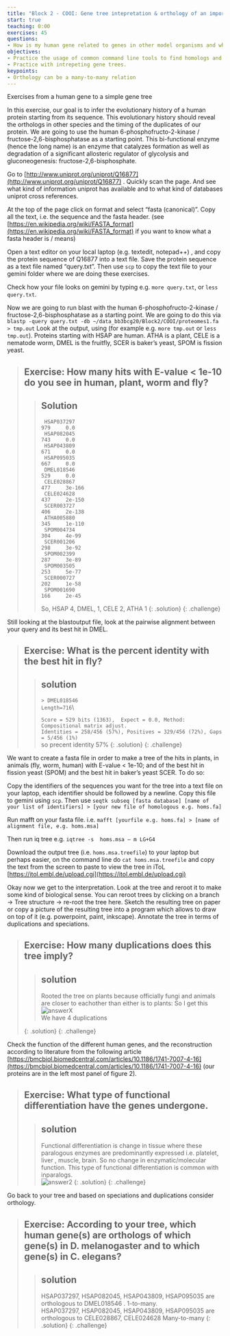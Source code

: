 ```yaml
---
title: "Block 2 - COOI: Gene tree intepretation & orthology of an important metabolic enzyme"
start: true
teaching: 0:00
exercises: 45
questions:
- How is my human gene related to genes in other model organisms and what does this tell me about orthologs 
objectives:
- Practice the usage of common command line tools to find homologs and build gene trees.
- Practice with intrepeting gene trees. 
keypoints:
- Orthology can be a many-to-many relation 
---
```


Exercises from a human gene to a simple gene tree

In this exercise, our goal is to infer the evolutionary history of a human protein starting from its sequence. This evolutionary history should reveal the orthologs in other species and the timing of the duplicates of our protein. We are going to use the human 6-phosphofructo-2-kinase / fructose-2,6-bisphosphatase as a starting point. This bi-functional enzyme (hence the long name) is an enzyme that catalyzes formation as well as degradation of a significant allosteric regulator of glycolysis and gluconeogenesis:  fructose-2,6-bisphosphate. 
          
Go to  [http://www.uniprot.org/uniprot/Q16877](http://www.uniprot.org/uniprot/Q16877) . Quickly scan the page. And see what kind of information uniprot has available and to what kind of databases uniprot cross references. 

At the top of the page click on format and select “fasta (canonical)”. Copy all the text, i.e. the sequence and the fasta header. (see [https://en.wikipedia.org/wiki/FASTA_format](https://en.wikipedia.org/wiki/FASTA_format) if you want to know what a fasta header is / means)

Open a text editor on your local laptop (e.g. textedit, notepad++) , and copy the protein sequence of Q16877 into a text file. Save the protein sequence as a text file named “query.txt”. Then use `scp` to copy the text file to your gemini folder where we are doing these exercises.

Check how your file looks on gemini by typing e.g. `more query.txt`, or `less query.txt`.

Now we are going to run blast with the human 6-phosphofructo-2-kinase / fructose-2,6-bisphosphatase  as a starting point. We are going to do this via `blastp -query query.txt -db ~/data_bb3bcg20/Block2/COOI/proteomes1.fa > tmp.out`
Look at the output, using (for example e.g. `more tmp.out` or `less tmp.out`). Proteins starting with HSAP are human. ATHA is a plant, CELE is a nematode worm, DMEL is the fruitfly, SCER is baker’s yeast, SPOM is fission yeast. 
> ## Exercise: How many hits with E-value < 1e-10 do you see in human, plant, worm and fly?
>
>> ## Solution
>>      HSAP037297                                                          979     0.0   
>>      HSAP082045                                                          743     0.0   
>>      HSAP043809                                                          671     0.0   
>>      HSAP095035                                                          667     0.0   
>>      DMEL018546                                                          529     0.0   
>>      CELE028867                                                          477     3e-166
>>      CELE024628                                                          437     2e-150
>>      SCER003727                                                          406     2e-138
>>      ATHA005880                                                          345     1e-110
>>      SPOM004734                                                          304     4e-99 
>>      SCER001206                                                          298     3e-92 
>>      SPOM002399                                                          287     3e-89 
>>      SPOM003505                                                          253     5e-77 
>>      SCER000727                                                          202     1e-58 
>>      SPOM001690                                                          166     2e-45
>>
>> So, HSAP 4, DMEL, 1, CELE 2, ATHA 1
> {: .solution}
{: .challenge}

Still looking at the blastoutput file, look at the pairwise alignment between your query and its best hit in DMEL.

> ## Exercise:  What is the percent identity with the best hit in fly?
>> ## solution
>>`> DMEL018546`\
>> `Length=716`\
>>
>>  `Score = 529 bits (1363),  Expect = 0.0, Method: Compositional matrix adjust.`\
>>  `Identities = 258/456 (57%), Positives = 329/456 (72%), Gaps = 5/456 (1%)`\
>> so precent identity 57%
> {: .solution}
{: .challenge}

We want to create a fasta file in order to make a tree of the hits in plants, in animals (fly, worm, human) with E-value < 1e-10; and of the best hit in fission yeast (SPOM) and the best hit in baker’s yeast SCER. To do so:

Copy the identifiers of the sequences you want for the tree into a text file on your laptop, each identifier should be followed by a newline. Copy this file to gemini using `scp`. Then use `seqtk subseq [fasta database] [name of your list of identifiers] > [your new file of homologous e.g. homs.fa]`   

Run mafft on your fasta file. i.e. `mafft [yourfile e.g. homs.fa] > [name of alignment file, e.g. homs.msa]`

Then run iq tree e.g. `iqtree -s  homs.msa – m LG+G4`

Download the output tree (i.e. `homs.msa.treefile`) to your laptop but perhaps easier, on the command line do `cat homs.msa.treefile` and copy the text from the screen to paste to view the tree in iToL [https://itol.embl.de/upload.cgi](https://itol.embl.de/upload.cgi)

Okay now we get to the interpretation. Look at the tree and reroot it to make some kind of biological sense. You can reroot trees by clicking on a branch -> Tree structure -> re-root the tree here. Sketch the resulting tree on paper or copy a picture of the resulting tree into a program which allows to draw on top of it (e.g. powerpoint, paint, inkscape). Annotate the tree in terms of duplications and speciations. 

> ## Exercise: How many duplications does this tree imply? 
>> ## solution
>> Rooted the tree on plants because officially fungi and animals are closer to eachother than either is to plants: So I get this
>> ![answerX](../fig/answer_pfkfp.jpg)\
>> We have 4 duplications 
>>
> {: .solution}
{: .challenge}

Check the function of the different human genes, and the reconstruction according to literature from the following article [https://bmcbiol.biomedcentral.com/articles/10.1186/1741-7007-4-16](https://bmcbiol.biomedcentral.com/articles/10.1186/1741-7007-4-16) (our proteins are in the left most panel of figure 2). 

> ## Exercise:  What type of functional differentiation have the genes undergone.
>> ## solution
>>Functional differentiation is change in tissue where these paralogous enzymes are predominantly expressed i.e. platelet, liver , muscle, brain. So no change in enzymatic/molecular function. This type of functional differentiation is common with inparalogs. \
>>![answer2](../fig/answer_funcparalogs.png)
> {: .solution}
{: .challenge}


Go back to your tree and based on speciations and duplications consider orthology. 
> ## Exercise: According to your tree, which human gene(s) are orthologs of which gene(s) in D. melanogaster and to which gene(s) in C. elegans? 
>> ## solution    
>> HSAP037297, HSAP082045, HSAP043809, HSAP095035 are orthologous to DMEL018546 . 1-to-many.\
>> HSAP037297, HSAP082045, HSAP043809, HSAP095035 are orthologous to CELE028867, CELE024628 Many-to-many
> {: .solution}
{: .challenge}



